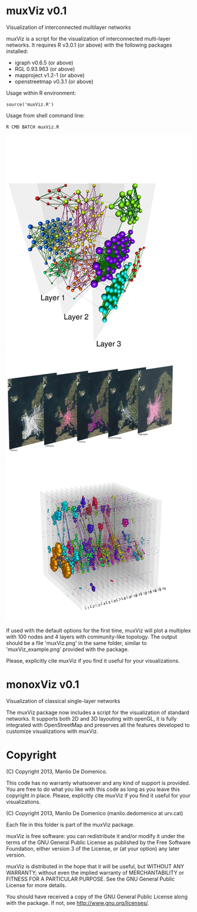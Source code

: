 muxViz v0.1
=========

Visualization of interconnected multilayer networks

muxViz is a script for the visualization of interconnected multi-layer networks. It requires R v3.0.1 (or above) with the following packages installed:

- igraph v0.6.5 (or above)
- RGL 0.93.963 (or above)
- mapproject v1.2-1 (or above)
- openstreetmap v0.3.1 (or above)

Usage within R environment:

	source('muxViz.R')
	
Usage from shell command line:

	R CMD BATCH muxViz.R
	

![Network with community structure](/gallery/muxViz_community3.png "Network with community structure")
![Air transportation network](/gallery/muxViz_airports_osm6e.png "Air transportation network")
![Real collaboration network](/gallery/muxViz_16Layers_Real2.png "Collaboration network")

If used with the default options for the first time, muxViz will plot a multiplex with 100 nodes and 4 layers with community-like topology. The output should be a file 'muxViz.png' in the same folder, similar to 'muxViz_example.png' provided with the package.

Please, explicitly cite muxViz if you find it useful for your visualizations.


monoxViz v0.1
===========

Visualization of classical single-layer networks

The muxViz package now includes a script for the visualization of standard networks. It supports both 2D and 3D layouting with openGL, it is fully integrated with OpenStreetMap and preserves all the features developed to customize visualizations with muxViz.


Copyright
=======

(C) Copyright 2013, Manlio De Domenico.

This code has no warranty whatsoever and any kind of support is provided.
You are free to do what you like with this code as long as you leave this copyright in place.
Please, explicitly cite muxViz if you find it useful for your visualizations.

(C) Copyright 2013, Manlio De Domenico (manlio.dedomenico at urv.cat) 

Each file in this folder is part of the muxViz package. 

muxViz is free software: you can redistribute it and/or modify it under the terms of the GNU General Public License as published by the Free Software Foundation, either version 3 of the License, or (at your option) any later version. 

muxViz is distributed in the hope that it will be useful, but WITHOUT ANY WARRANTY; without even the implied warranty of MERCHANTABILITY or FITNESS FOR A PARTICULAR PURPOSE. See the GNU General Public License for more details. 

You should have received a copy of the GNU General Public License along with the package. If not, see <http://www.gnu.org/licenses/>. 
